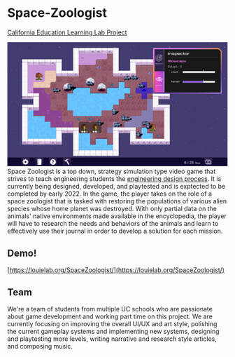 # Space-Zoologist
[California Education Learning Lab Project](https://calearninglab.org/project/e-games-for-active-training-in-engineering-design/)

![](GitHub-Resources/images/InGamePicRecent2.png)
Space Zoologist is a top down, strategy simulation type video game that strives to teach engineering students the [engineering design process](https://www.teachengineering.org/design/designprocess). It is currently being designed, developed, and playtested and is exptected to be completed by early 2022. In the game, the player takes on the role of a space zoologist that is tasked with restoring the populations of various alien species whose home planet was destroyed. With only partial data on the animals' native environments made available in the encyclopedia, the player will have to research the needs and behaviors of the animals and learn to effectively use their journal in order to develop a solution for each mission. 

## Demo!
[https://louielab.org/SpaceZoologist/](https://louielab.org/SpaceZoologist/)

## Team
We're a team of students from multiple UC schools who are passionate about game development and working part time on this project. We are currently focusing on improving the overall UI/UX and art style, polishing the current gameplay systems and implementing new systems, designing and playtesting more levels, writing narrative and research style articles, and composing music.

